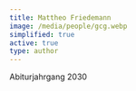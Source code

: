 ```yaml
---
title: Mattheo Friedemann
image: /media/people/gcg.webp
simplified: true
active: true
type: author
---
```

Abiturjahrgang 2030
